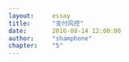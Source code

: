 ```yaml
---
layout:     essay
title:      "支付风控"
date:       2016-08-14 12:00:00
author:     "shamphone"
chapter:	"5"
---
```

